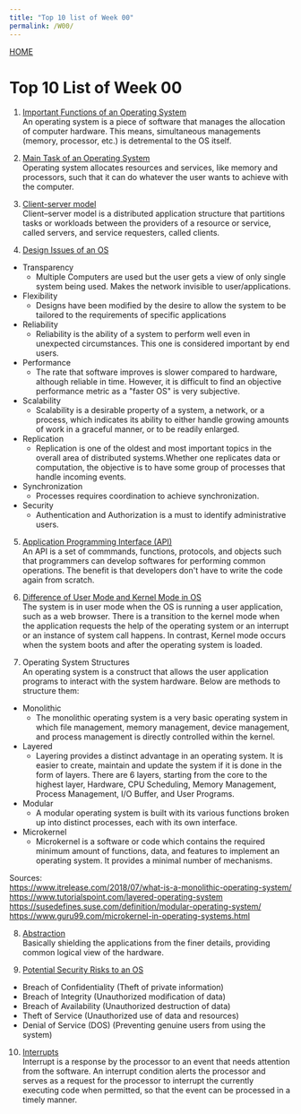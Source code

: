 ```yaml
---
title: "Top 10 list of Week 00"
permalink: /W00/
---
```

[HOME](../)

# Top 10 List of Week 00

1. [Important Functions of an Operating System](https://www.geeksforgeeks.org/functions-of-operating-system/)<br>
An operating system is a piece of software that manages the allocation of computer hardware. This means, simultaneous managements (memory, processor, etc.) is detremental to the OS itself.

2. [Main Task of an Operating System](https://www.geeksforgeeks.org/functions-of-operating-system/)<br>
Operating system allocates resources and services, like memory and processors, such that it can do whatever the user wants to achieve with the computer.

3. [Client-server model](https://en.wikipedia.org/wiki/Client%E2%80%93server_model)<br>
Client–server model is a distributed application structure that partitions tasks or workloads between the providers of a resource or service, called servers, and service requesters, called clients.

4. [Design Issues of an OS](https://www.ques10.com/p/25212/discuss-operating-system-design-issues/)<br>
- Transparency
	- Multiple Computers are used but the user gets a view of only single system being used. Makes the network invisible to user/applications.
- Flexibility
	- Designs have been modified by the desire to allow the system to be tailored to the requirements of specific applications
- Reliability
	- Reliability is the ability of a system to perform well even in unexpected circumstances. This one is considered important by end users.
- Performance
	- The rate that software improves is slower compared to hardware, although reliable in time. However, it is difficult to find an objective performance metric as a "faster OS" is very subjective.
- Scalability
	- Scalability is a desirable property of a system, a network, or a process, which indicates its ability to either handle growing amounts of work in a graceful manner, or to be readily enlarged.
- Replication
	- Replication is one of the oldest and most important topics in the overall area of distributed systems.Whether one replicates data or computation, the objective is to have some group of processes that handle incoming events. 
- Synchronization
	- Processes requires coordination to achieve synchronization.
- Security
	- Authentication and Authorization is a must to identify administrative users.
	
5. [Application Programming Interface (API)](https://techterms.com/definition/api)<br>
An API is a set of commmands, functions, protocols, and objects such that programmers can develop softwares for performing common operations. The benefit is that developers don't have to write the code again from scratch.

6. [Difference of User Mode and Kernel Mode in OS](https://www.tutorialspoint.com/User-Mode-vs-Kernel-Mode)<br>
The system is in user mode when the OS is running a user application, such as a web browser. There is a transition to the kernel mode when the application requests the help of the operating system or an interrupt or an instance of system call happens. In contrast, Kernel mode occurs when the system boots and after the operating system is loaded.

7. Operating System Structures <br>
An operating system is a construct that allows the user application programs to interact with the system hardware. Below are methods to structure them:
- Monolithic
	- The monolithic operating system is a very basic operating system in which file management, memory management, device management, and process management is directly controlled within the kernel.
- Layered
	- Layering provides a distinct advantage in an operating system. It is easier to create, maintain and update the system if it is done in the form of layers. There are 6 layers, starting from the core to the highest layer, Hardware, CPU Scheduling, Memory Management, Process Management, I/O Buffer, and User Programs.
- Modular
	- A modular operating system is built with its various functions broken up into distinct processes, each with its own interface.
- Microkernel
	- Microkernel is a software or code which contains the required minimum amount of functions, data, and features to implement an operating system. It provides a minimal number of mechanisms.

Sources:<br>
https://www.itrelease.com/2018/07/what-is-a-monolithic-operating-system/ <br>
https://www.tutorialspoint.com/layered-operating-system <br>
https://susedefines.suse.com/definition/modular-operating-system/ <br>
https://www.guru99.com/microkernel-in-operating-systems.html <br>

8. [Abstraction](https://www.quora.com/What-is-abstraction-in-operating-systems?share=1)<br>
Basically shielding the applications from the finer details, providing common logical view of the hardware.

9. [Potential Security Risks to an OS](https://www.cs.uic.edu/~jbell/CourseNotes/OperatingSystems/15_Security.html)<br>
- Breach of Confidentiality (Theft of private information)
- Breach of Integrity (Unauthorized modification of data)
- Breach of Availability (Unauthorized destruction of data)
- Theft of Service (Unauthorized use of data and resources)
- Denial of Service (DOS) (Preventing genuine users from using the system)

10. [Interrupts](https://en.wikipedia.org/wiki/Interrupt)<br>
Interrupt is a response by the processor to an event that needs attention from the software. An interrupt condition alerts the processor and serves as a request for the processor to interrupt the currently executing code when permitted, so that the event can be processed in a timely manner.
